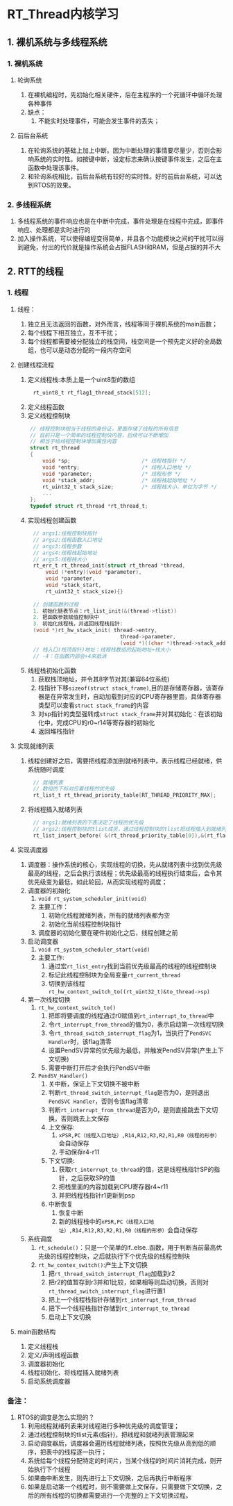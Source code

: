 # RT_Thread内核学习
## 1. 裸机系统与多线程系统
### 1. 裸机系统
1. 轮询系统
   1. 在裸机编程时，先初始化相关硬件，后在主程序的一个死循环中循环处理各种事件
   2. 缺点：
      1. 不能实时处理事件，可能会发生事件的丢失；
   
2. 前后台系统
   1. 在轮询系统的基础上加上中断。因为中断处理的事情要尽量少，否则会影响系统的实时性。如按键中断，设定标志来确认按键事件发生，之后在主函数中处理该事件。
   2. 和轮询系统相比，前后台系统有较好的实时性。好的前后台系统，可以达到RTOS的效果。

### 2. 多线程系统
1. 多线程系统的事件响应也是在中断中完成，事件处理是在线程中完成，即事件响应、处理都是实时进行的
2. 加入操作系统，可以使得编程变得简单，并且各个功能模块之间的干扰可以得到避免，付出的代价就是操作系统会占据FLASH和RAM，但是占据的并不大

## 2. RTT的线程
### 1. 线程
1. 线程：
   1. 独立且无法返回的函数，对外而言，线程等同于裸机系统的main函数；
   2. 每个线程下相互独立，互不干扰；
   3. 每个线程都需要被分配独立的栈空间，栈空间是一个预先定义好的全局数组，也可以是动态分配的一段内存空间
2. 创建线程流程
   1. 定义线程栈:本质上是一个uint8型的数组
   ```c
        rt_uint8_t rt_flag1_thread_stack[512];
   ```
   2. 定义线程函数
   3. 定义线程控制块
    ```c
        // 线程控制块相当于线程的身份证，里面存储了线程的所有信息
        // 目前只是一个简单的线程控制块内容，后续可以不断增加
        // 相当于给线程控制块增加属性内容
        struct rt_thread
        {
            void *sp;                       /* 线程栈指针 */
            void *entry;                    /* 线程入口地址 */
            void *parameter;                /* 线程形参 */
            void *stack_addr;               /* 线程栈起始地址 */
            rt_uint32_t stack_size;         /* 线程栈大小，单位为字节 */
            ...
        };
        typedef struct rt_thread *rt_thread_t;
    ```
   4. 实现线程创建函数
   ```c
        // args1:线程控制块指针
        // args2:线程函数入口地址
        // args3:线程参数
        // args4:线程栈起始地址
        // args5:线程栈大小
        rt_err_t rt_thread_init(struct rt_thread *thread,
            void (*entry)(void *parameter), 
            void *parameter, 
            void *stack_start, 
            rt_uint32_t stack_size){}
        
        // 创建函数的过程
        1. 初始化链表节点：rt_list_init(&(thread->tlist))
        2. 把函数参数赋值控制块中
        3. 初始化线程栈，并返回线程栈指针:
        (void *)rt_hw_stack_init( thread->entry,
                                    thread->parameter,
                                    (void *)((char *)thread->stack_addr + thread->stack_size - 4) );
        // 栈入口(栈顶指针)地址：线程栈数组的起始地址+栈大小
        // -4：在函数内部会+4来抵消
   ```
    5. 线程栈初始化函数
       1. 获取栈顶地址，并令其8字节对其(兼容64位系统)
       2. 栈指针下移`sizeof(struct stack_frame)`,目的是存储寄存器，该寄存器是在异常发生时，自动加载到对应的CPU寄存器里面，具体寄存器类型可以查看`struct stack_frame`的内容
       3. 对sp指针的类型强转成`struct stack_frame`并对其初始化：在该初始化中，完成CPU的r0~r14等寄存器的初始化
       4. 返回堆栈指针

3. 实现就绪列表
   1. 线程创建好之后，需要把线程添加到就绪列表中，表示线程已经就绪，供系统随时调度
   ```c
        // 就绪列表
        // 数组的下标对应着线程的优先级
        rt_list_t rt_thread_priority_table[RT_THREAD_PRIORITY_MAX];
   ```
   2. 将线程插入就绪列表
   ```c
        // args1:就绪列表的下表决定了线程的优先级
        // args2:线程控制块的tlist成员，通过线程控制块的tlist把线程插入到就绪列表中实现把线程和就绪列表之间的关联
        rt_list_insert_before( &(rt_thread_priority_table[0]),&(rt_flag1_thread.tlist) );
   ```

4. 实现调度器
   1. 调度器：操作系统的核心，实现线程的切换，先从就绪列表中找到优先级最高的线程，之后会执行该线程；优先级最高的线程执行结束后，会令其优先级变为最低，如此轮回，从而实现线程的调度；
   2. 调度器的初始化
      1. `void rt_system_scheduler_init(void)`
      2. 主要工作：
         1. 初始化线程就绪列表，所有的就绪列表都为空
         2. 初始化当前线程控制块指针
      3. 调度器的初始化要在硬件初始化之后，线程创建之前
   3. 启动调度器
      1. `void rt_system_scheduler_start(void)`
      2. 主要工作:
         1. 通过宏`rt_list_entry`找到当前优先级最高的线程的线程控制块
         2. 标记此线程控制块为全局变量`rt_current_thread`
         3. 切换到该线程`rt_hw_context_switch_to((rt_uint32_t)&to_thread->sp)`
   4. 第一次线程切换
      1. `rt_hw_context_switch_to() `
         1. 把即将要调度的线程通过r0赋值到`rt_interrupt_to_thread`中
         2. 令`rt_interrupt_from_thread`的值为0，表示启动第一次线程切换
         3. 令`rt_thread_switch_interrupt_flag`为1，当执行了`PendSVC Handler`时，该flag清零
         4. 设置PendSV异常的优先级为最低，并触发PendSV异常(产生上下文切换)
         5. 需要中断打开后才会执行PendSV中断
      2. `PendSV_Handler()`
         1. 关中断，保证上下文切换不被中断
         2. 判断`rt_thread_switch_interrupt_flag`是否为0，是则退出`PendSVC Handler`，否则令该flag清零
         3. 判断`rt_interrupt_from_thread`是否为0，是则直接跳去下文切换，否则跳去上文保存
         4. 上文保存:
            1. `xPSR,PC（线程入口地址）,R14,R12,R3,R2,R1,R0（线程的形参）`会自动保存
            2. 手动保存r4-r11
         5. 下文切换:
            1. 获取`rt_interrupt_to_thread`的值，这是线程栈指针SP的指针，之后获取SP的值
            2. 把栈里面的内容加载到CPU寄存器r4~r11
            3. 并把线程栈指针r1更新到psp
         6. 中断恢复
            1. 恢复中断
            2. 新的线程栈中的`xPSR,PC（线程入口地址）,R14,R12,R3,R2,R1,R0（线程的形参）`会自动保存
   5. 系统调度
      1. `rt_schedule()`：只是一个简单的if..else..函数，用于判断当前最高优先级的线程控制块，之后就执行下个优先级的线程控制块
      2. `rt_hw_contex_switch()`:产生上下文切换
         1. 把`rt_thread_switch_interrupt_flag`加载到r2
         2. 把r2的值暂存到r3并和1比较，如果相等则启动切换，否则对`rt_thread_switch_interrupt_flag`进行置1
         3. 把上一个线程栈指针存储到`rt_interrupt_from_thread`
         4. 把下一个线程栈指针存储到`rt_interrupt_to_thread`
         5. 启动上下文切换 
   
5. main函数结构
   1. 定义线程栈
   2. 定义/声明线程函数
   3. 调度器初始化
   4. 线程初始化、将线程插入就绪列表
   5. 启动系统调度器

### 备注：
1. RTOS的调度是怎么实现的？
   1. 利用线程就绪列表来对线程进行多种优先级的调度管理；
   2. 通过线程控制块的tlist元素(指针)，把线程和就绪列表管理起来
   3. 启动调度器后，调度器会遍历线程就绪列表，按照优先级从高到低的顺序，把表中的线程逐一执行；
   4. 系统给每个线程分配特定的时间片，当某个线程的时间片消耗完成，则开始执行下个线程
   5. 如果由中断发生，则先进行上下文切换，之后再执行中断程序
   6. 如果是启动第一个线程时，则不需要做上文保存，只需要做下文切换，之后的所有线程的切换都需要进行一个完整的上下文切换过程。



